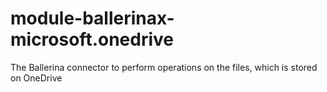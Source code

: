 # module-ballerinax-microsoft.onedrive
The Ballerina connector to perform operations on the files, which is stored on OneDrive
